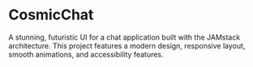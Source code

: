 # CosmicChat
A stunning, futuristic UI for a chat application built with the JAMstack architecture. This project features a modern design, responsive layout, smooth animations, and accessibility features.
